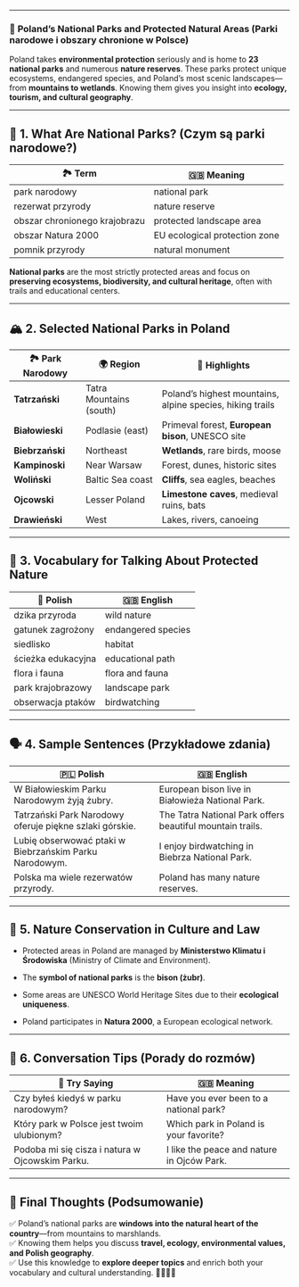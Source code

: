 
---
### 📌 **Poland’s National Parks and Protected Natural Areas (Parki narodowe i obszary chronione w Polsce)**

Poland takes **environmental protection** seriously and is home to **23 national parks** and numerous **nature reserves**. These parks protect unique ecosystems, endangered species, and Poland’s most scenic landscapes—from **mountains to wetlands**. Knowing them gives you insight into **ecology, tourism, and cultural geography**.

---

## 🌿 **1. What Are National Parks? (Czym są parki narodowe?)**

|🏞️ **Term**|🇬🇧 **Meaning**|
|---|---|
|park narodowy|national park|
|rezerwat przyrody|nature reserve|
|obszar chronionego krajobrazu|protected landscape area|
|obszar Natura 2000|EU ecological protection zone|
|pomnik przyrody|natural monument|

**National parks** are the most strictly protected areas and focus on **preserving ecosystems, biodiversity, and cultural heritage**, often with trails and educational centers.

---

## 🏔️ **2. Selected National Parks in Poland**

|🏞️ **Park Narodowy**|🌍 **Region**|🐾 **Highlights**|
|---|---|---|
|**Tatrzański**|Tatra Mountains (south)|Poland’s highest mountains, alpine species, hiking trails|
|**Białowieski**|Podlasie (east)|Primeval forest, **European bison**, UNESCO site|
|**Biebrzański**|Northeast|**Wetlands**, rare birds, moose|
|**Kampinoski**|Near Warsaw|Forest, dunes, historic sites|
|**Woliński**|Baltic Sea coast|**Cliffs**, sea eagles, beaches|
|**Ojcowski**|Lesser Poland|**Limestone caves**, medieval ruins, bats|
|**Drawieński**|West|Lakes, rivers, canoeing|

---

## 🧭 **3. Vocabulary for Talking About Protected Nature**

|🌿 **Polish**|🇬🇧 **English**|
|---|---|
|dzika przyroda|wild nature|
|gatunek zagrożony|endangered species|
|siedlisko|habitat|
|ścieżka edukacyjna|educational path|
|flora i fauna|flora and fauna|
|park krajobrazowy|landscape park|
|obserwacja ptaków|birdwatching|

---

## 🗣️ **4. Sample Sentences (Przykładowe zdania)**

|🇵🇱 **Polish**|🇬🇧 **English**|
|---|---|
|W Białowieskim Parku Narodowym żyją żubry.|European bison live in Białowieża National Park.|
|Tatrzański Park Narodowy oferuje piękne szlaki górskie.|The Tatra National Park offers beautiful mountain trails.|
|Lubię obserwować ptaki w Biebrzańskim Parku Narodowym.|I enjoy birdwatching in Biebrza National Park.|
|Polska ma wiele rezerwatów przyrody.|Poland has many nature reserves.|

---

## 🧠 **5. Nature Conservation in Culture and Law**

- Protected areas in Poland are managed by **Ministerstwo Klimatu i Środowiska** (Ministry of Climate and Environment).
    
- The **symbol of national parks** is the **bison (żubr)**.
    
- Some areas are UNESCO World Heritage Sites due to their **ecological uniqueness**.
    
- Poland participates in **Natura 2000**, a European ecological network.
    

---

## 🧭 **6. Conversation Tips (Porady do rozmów)**

|💬 **Try Saying**|🇬🇧 **Meaning**|
|---|---|
|Czy byłeś kiedyś w parku narodowym?|Have you ever been to a national park?|
|Który park w Polsce jest twoim ulubionym?|Which park in Poland is your favorite?|
|Podoba mi się cisza i natura w Ojcowskim Parku.|I like the peace and nature in Ojców Park.|

---

## 🎯 **Final Thoughts (Podsumowanie)**

✅ Poland’s national parks are **windows into the natural heart of the country**—from mountains to marshlands.  
✅ Knowing them helps you discuss **travel, ecology, environmental values, and Polish geography**.  
✅ Use this knowledge to **explore deeper topics** and enrich both your vocabulary and cultural understanding. 🌲🐾🇵🇱